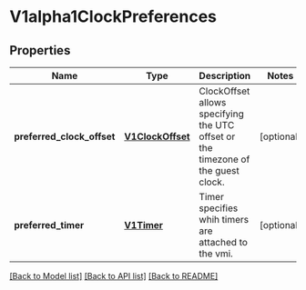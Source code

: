 # V1alpha1ClockPreferences

## Properties
Name | Type | Description | Notes
------------ | ------------- | ------------- | -------------
**preferred_clock_offset** | [**V1ClockOffset**](V1ClockOffset.md) | ClockOffset allows specifying the UTC offset or the timezone of the guest clock. | [optional] 
**preferred_timer** | [**V1Timer**](V1Timer.md) | Timer specifies whih timers are attached to the vmi. | [optional] 

[[Back to Model list]](../README.md#documentation-for-models) [[Back to API list]](../README.md#documentation-for-api-endpoints) [[Back to README]](../README.md)


